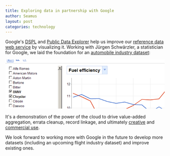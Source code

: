 ```yaml
---
title: Exploring data in partnership with Google
author: Seamus
layout: post
categories: technology
---
```


Google's [DSPL](http://code.google.com/apis/publicdata/) and [Public Data Explorer](http://www.google.com/publicdata/home) help us improve our [reference data web service](http://data.brighterplanet.com) by visualizing it. Working with Jürgen Schwärzler, a statistician for Google, we laid the foundation for an [automobile industry dataset](http://www.google.com/publicdata/overview?ds=z1ctl4c7pbob1_):

<p class="wide">
  <a href="http://www.google.com/publicdata/overview?ds=z1ctl4c7pbob1_"><img src="/images/2011-03-07-exploring-data-in-partnership-with-google/automobile-industry-dataset.small.png" alt=""/></a>
</p>

It's a demonstration of the power of the cloud to drive value-added aggregation, errata cleanup, record linkage, and ultimately [creative](http://gr.eenerpastur.es/) and [commercial use](http://carbon.brighterplanet.com/).

We look forward to working more with Google in the future to develop more datasets (including an upcoming flight industry dataset) and improve existing ones.
